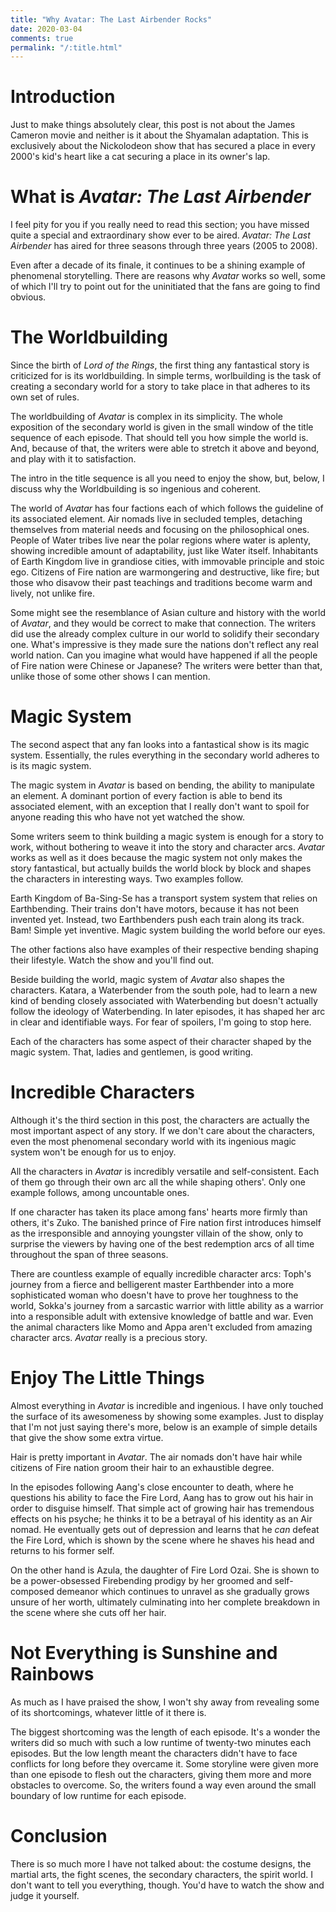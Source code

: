 ```yaml
---
title: "Why Avatar: The Last Airbender Rocks"
date: 2020-03-04
comments: true
permalink: "/:title.html"
---
```


# Introduction

Just to make things absolutely clear, this post is not about the James
Cameron movie and neither is it about the Shyamalan adaptation. This is
exclusively about the Nickolodeon show that has secured a place in every
2000's kid's heart like a cat securing a place in its owner's lap.

# What is *Avatar: The Last Airbender*

I feel pity for you if you really need to read this section; you have
missed quite a special and extraordinary show ever to be aired. *Avatar:
The Last Airbender* has aired for three seasons through three years (2005
to 2008).

Even after a decade of its finale, it continues to be a shining example of
phenomenal storytelling. There are reasons why *Avatar* works so well, some
of which I'll try to point out for the uninitiated that the fans are going
to find obvious.

# The Worldbuilding

Since the birth of *Lord of the Rings*, the first thing any fantastical
story is criticized for is its worldbuilding. In simple terms, worlbuilding
is the task of creating a secondary world for a story to take place in that
adheres to its own set of rules.

The worldbuilding of *Avatar* is complex in its simplicity. The whole
exposition of the secondary world is given in the small window of the title
sequence of each episode. That should tell you how simple the world is.
And, because of that, the writers were able to stretch it above and beyond,
and play with it to satisfaction.

The intro in the title sequence is all you need to enjoy the show, but,
below, I discuss why the Worldbuilding is so ingenious and coherent.

The world of *Avatar* has four factions each of which follows the guideline
of its associated element. Air nomads live in secluded temples, detaching
themselves from material needs and focusing on the philosophical ones.
People of Water tribes live near the polar regions where water is aplenty,
showing incredible amount of adaptability, just like Water itself.
Inhabitants of Earth Kingdom live in grandiose cities, with immovable
principle and stoic ego. Citizens of Fire nation are warmongering and
destructive, like fire; but those who disavow their past teachings and
traditions become warm and lively, not unlike fire.

Some might see the resemblance of Asian culture and history with the world
of *Avatar*, and they would be correct to make that connection. The writers
did use the already complex culture in our world to solidify their
secondary one.  What's impressive is they made sure the nations don't
reflect any real world nation. Can you imagine what would have happened if
all the people of Fire nation were Chinese or Japanese? The writers were
better than that, unlike those of some other shows I can mention.

# Magic System

The second aspect that any fan looks into a fantastical show is its magic
system. Essentially, the rules everything in the secondary world adheres to
is its magic system.

The magic system in *Avatar* is based on bending, the ability to manipulate
an element. A dominant portion of every faction is able to bend its
associated element, with an exception that I really don't want to spoil for
anyone reading this who have not yet watched the show.

Some writers seem to think building a magic system is enough for a story to
work, without bothering to weave it into the story and character arcs.
*Avatar* works as well as it does because the magic system not only makes
the story fantastical, but actually builds the world block by block and
shapes the characters in interesting ways. Two examples follow.

Earth Kingdom of Ba-Sing-Se has a transport system system that relies on
Earthbending. Their trains don't have motors, because it has not been
invented yet. Instead, two Earthbenders push each train along its track.
Bam! Simple yet inventive. Magic system building the world before our eyes.

The other factions also have examples of their respective bending shaping
their lifestyle. Watch the show and you'll find out.

Beside building the world, magic system of *Avatar* also shapes the
characters. Katara, a Waterbender from the south pole, had to learn a new
kind of bending closely associated with Waterbending but doesn't actually
follow the ideology of Waterbending. In later episodes, it has shaped her
arc in clear and identifiable ways. For fear of spoilers, I'm going to stop
here.

Each of the characters has some aspect of their character shaped by the
magic system. That, ladies and gentlemen, is good writing.

# Incredible Characters

Although it's the third section in this post, the characters are actually
the most important aspect of any story. If we don't care about the
characters, even the most phenomenal secondary world with its ingenious
magic system won't be enough for us to enjoy.

All the characters in *Avatar* is incredibly versatile and self-consistent.
Each of them go through their own arc all the while shaping others'. Only
one example follows, among uncountable ones.

If one character has taken its place among fans' hearts more firmly than
others, it's Zuko. The banished prince of Fire nation first introduces
himself as the irresponsible and annoying youngster villain of the show,
only to surprise the viewers by having one of the best redemption arcs of
all time throughout the span of three seasons.

There are countless example of equally incredible character arcs: Toph's
journey from a fierce and belligerent master Earthbender into a more
sophisticated woman who doesn't have to prove her toughness to the world,
Sokka's journey from a sarcastic warrior with little ability as a warrior
into a responsible adult with extensive knowledge of battle and war. Even
the animal characters like Momo and Appa aren't excluded from amazing
character arcs. *Avatar* really is a precious story.

# Enjoy The Little Things

Almost everything in *Avatar* is incredible and ingenious. I have only
touched the surface of its awesomeness by showing some examples. Just to
display that I'm not just saying there's more, below is an example of
simple details that give the show some extra virtue.

Hair is pretty important in *Avatar*. The air nomads don't have hair while
citizens of Fire nation groom their hair to an exhaustible degree.

In the episodes following Aang's close encounter to death, where he
questions his ability to face the Fire Lord, Aang has to grow out his hair
in order to disguise himself. That simple act of growing hair has
tremendous effects on his psyche; he thinks it to be a betrayal of his
identity as an Air nomad.  He eventually gets out of depression and learns
that he *can* defeat the Fire Lord, which is shown by the scene where he
shaves his head and returns to his former self.

On the other hand is Azula, the daughter of Fire Lord Ozai. She is shown to
be a power-obsessed Firebending prodigy by her groomed and self-composed
demeanor which continues to unravel as she gradually grows unsure of her
worth, ultimately culminating into her complete breakdown in the scene
where she cuts off her hair.

# Not Everything is Sunshine and Rainbows

As much as I have praised the show, I won't shy away from revealing some of
its shortcomings, whatever little of it there is.

The biggest shortcoming was the length of each episode. It's a wonder the
writers did so much with such a low runtime of twenty-two minutes each
episodes. But the low length meant the characters didn't have to face
conflicts for long before they overcame it. Some storyline were given more
than one episode to flesh out the characters, giving them more and more
obstacles to overcome. So, the writers found a way even around the small
boundary of low runtime for each episode.

# Conclusion

There is so much more I have not talked about: the costume designs, the
martial arts, the fight scenes, the secondary characters, the spirit world.
I don't want to tell you everything, though. You'd have to watch the show
and judge it yourself.
